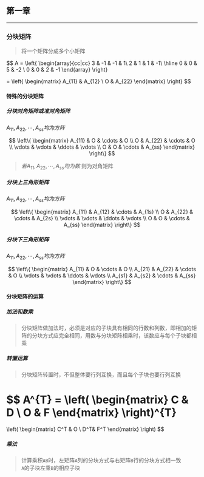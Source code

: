 ## 第一章    
---------

### 分块矩阵  

> 将一个矩阵分成多个小矩阵  

$$
A = 
 \left\{
 \begin{array}{cc|cc}
  3 & -1 & -1 & 1\\
  2 & 1 & 1 & -1\\ \hline
  0 & 0 & 5 & -2 \\
  0 & 0 & 2 & -1
 \end{array}
 \right\} 

= 
 \left\{
 \begin{matrix}
  A_{11} & A_{12} \\
  O & A_{22} 
 \end{matrix}
 \right\} 
$$

#### 特殊的分块矩阵  

##### 分块对角矩阵或准对角矩阵  
$A_{11}, A_{22}, \cdots, A_{ss} 均为方阵$

$$ 
	 \left\{
	 \begin{matrix}
	  A_{11} & O & \cdots & O \\
	  O & A_{22} & \cdots & O \\
	  \vdots & \vdots & \ddots & \vdots \\
	  O & O & \cdots & A_{ss}
	 \end{matrix}
	 \right\}  
$$

>    $若A_{11}, A_{22}, \cdots, A_{ss} 均为数$ 则为对角矩阵  

##### 分块上三角形矩阵    
$A_{11}, A_{22}, \cdots, A_{ss} 均为方阵$  

$$ 
	 \left\{
	 \begin{matrix}
	  A_{11} & A_{12} & \cdots & A_{1s} \\
	  O & A_{22} & \cdots & A_{2s} \\
	  \vdots & \vdots & \ddots & \vdots \\
	  O & O & \cdots & A_{ss}
	 \end{matrix}
	 \right\}  
$$

##### 分块下三角形矩阵  
$A_{11}, A_{22}, \cdots, A_{ss} 均为方阵$  

$$ 
	 \left\{
	 \begin{matrix}
	  A_{11} & O & \cdots & O \\
	  A_{21} & A_{22} & \cdots & O \\
	  \vdots & \vdots & \ddots & \vdots \\
	  A_{s1} & A_{s2} & \cdots & A_{ss}
	 \end{matrix}
	 \right\}  
$$

#### 分块矩阵的运算  

##### 加法和数乘  

> 分块矩阵做加法时，必须是对应的子块具有相同的行数和列数，即相加的矩阵的分块方式应完全相同，用数与分块矩阵相乘时，该数应与每个子块都相乘  

##### 转置运算  

> 分块矩阵转置时，不但整体要行列互换，而且每个子块也要行列互换  

$$ 
	A^{T} =  \left(
	 \begin{matrix}
	  C & D \\
	  O & F
	 \end{matrix}
	 \right)^{T} 
= 
 \left(
 \begin{matrix}
  C^T & O \\
  D^T& F^T 
 \end{matrix}
 \right) 
$$

##### 乘法  

> 计算乘积`AB`时，左矩阵`A`列的分块方式与右矩阵`B`行的分块方式相一致  
> `A`的子块左乘`B`的相应子块  


